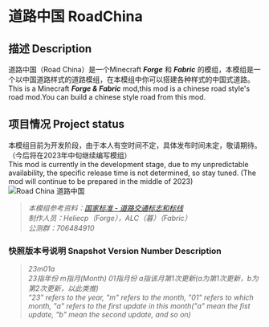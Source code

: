 # 道路中国 RoadChina
## 描述 Description
道路中国（Road China）是一个Minecraft ___Forge___ 和 ___Fabric___ 的模组，本模组是一个以中国道路样式的道路模组，在本模组中你可以搭建各种样式的中国式道路。  
This is a Minecraft ___Forge & Fabric___ mod,this mod is a chinese road style's road mod.You can build a chinese style road from this mod.  
## 项目情况 Project status
本模组目前为开发阶段，由于本人有空时间不定，具体发布时间未定，敬请期待。（今后将在2023年中旬继续编写模组）  
This mod is currently in the development stage, due to my unpredictable availability, the specific release time is not determined, so stay tuned. (The mod will continue to be prepared in the middle of 2023) 
![Road China 道路中国](https://www.helloimg.com/images/2022/12/30/oCHx7M.png "Road China 道路中国")
> *本模组参考资料：[国家标准 - 道路交通标志和标线](http://jtst.mot.gov.cn/gb/search/gbDetailed?id=e424d8a7313d0ce7d19c6773ad0cdf51)*  
> *制作人员：Heliecp（Forge），ALC（暮）（Fabric）*  
> *公测群：706484910*
### 快照版本号说明 Snapshot Version Number Description
> *23m01a*   
> *23指年份 m指月(Month) 01指月份 a指该月第1次更新(a为第1次更新，b为第2次更新，以此类推)*  
> *"23" refers to the year, "m" refers to the month, "01" refers to which month, "a" refers to the first update in this month("a" mean the fist update, "b" mean the second update, and so on)*
